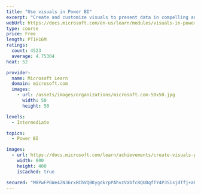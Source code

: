 ```yaml
---
title: "Use visuals in Power BI"
excerpt: "Create and customize visuals to present data in compelling and insightful ways."
webUrl: https://docs.microsoft.com/en-us/learn/modules/visuals-in-power-bi/
type: course
price: Free
length: PT1H16M
ratings:
  count: 4523
  average: 4.75304
heat: 52

provider:
  name: Microsoft Learn
  domain: microsoft.com
  images:
    - url: /assets/images/organizations/microsoft.com-50x50.jpg
      width: 50
      height: 50

levels:
  - Intermediate

topics:
  - Power BI

images:
  - url: https://docs.microsoft.com/learn/achievements/create-visuals-power-bi-desktop-social.png
    width: 800
    height: 400
    isCached: true

secured: "M8PwFPGWe4ZN36rxBChVQBKygdkrpPAhvzVabfc8QUDqfTY4P35isjdTfj+aBe5ISNBAkTWx6NvePfcJE4MLO4JoGR+T4UYqF05+za6Km0FSenG3e6ymiiZkt7yeFXVydvRdFED9NQiY+1H38ks9pYeMXqoumZZIgY9uyDgRUX2kZA11uruSkj0uay/r3i7ZxBLrxUzPzP6x/V7g5tKFkxIbL5uFImHPikwxJc/F+u9/0P1PtK4FTT7iA01ufdfJKrY2kGl97BziGssa7x+jjnF+Kf6s/AmwxKkYtnVXJhM6BtZ2iipX8i5tHpmAl2NiCer+f2JoNh8bfZpq0OshcFEUVWcKuvQpK/BDBw89zMY2dOsCPhixMZkYVZoARUqYl9KL3Pc+oufk1tmOPPWME1KSxR4IWq5gr0iT/ZxJHxw=;8u6j2VGF0MmWJJYAOEPw7A=="
---
```


